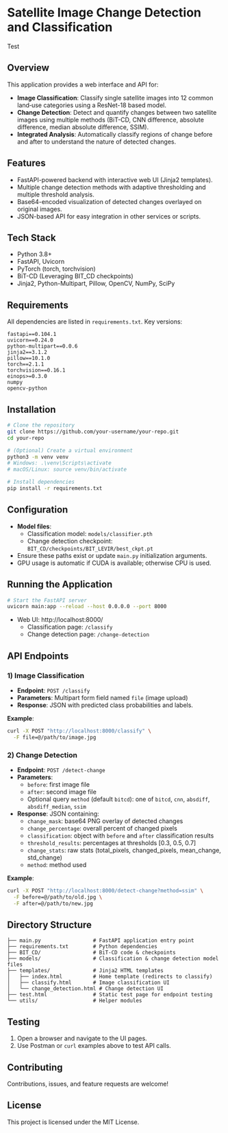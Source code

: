 # Satellite Image Change Detection and Classification

Test

## Overview
This application provides a web interface and API for:
- **Image Classification**: Classify single satellite images into 12 common land‐use categories using a ResNet-18 based model.
- **Change Detection**: Detect and quantify changes between two satellite images using multiple methods (BiT-CD, CNN difference, absolute difference, median absolute difference, SSIM).
- **Integrated Analysis**: Automatically classify regions of change before and after to understand the nature of detected changes.

## Features
- FastAPI-powered backend with interactive web UI (Jinja2 templates).
- Multiple change detection methods with adaptive thresholding and multiple threshold analysis.
- Base64-encoded visualization of detected changes overlayed on original images.
- JSON-based API for easy integration in other services or scripts.

## Tech Stack
- Python 3.8+
- FastAPI, Uvicorn
- PyTorch (torch, torchvision)
- BiT-CD (Leveraging BIT_CD checkpoints)
- Jinja2, Python-Multipart, Pillow, OpenCV, NumPy, SciPy

## Requirements
All dependencies are listed in `requirements.txt`. Key versions:
```
fastapi==0.104.1
uvicorn==0.24.0
python-multipart==0.0.6
jinja2==3.1.2
pillow==10.1.0
torch==2.1.1
torchvision==0.16.1
einops>=0.3.0
numpy
opencv-python
```

## Installation
```bash
# Clone the repository
git clone https://github.com/your-username/your-repo.git
cd your-repo

# (Optional) Create a virtual environment
python3 -m venv venv
# Windows: .\venv\Scripts\activate
# macOS/Linux: source venv/bin/activate

# Install dependencies
pip install -r requirements.txt
```

## Configuration
- **Model files**:
  - Classification model: `models/classifier.pth`
  - Change detection checkpoint: `BIT_CD/checkpoints/BIT_LEVIR/best_ckpt.pt`
- Ensure these paths exist or update `main.py` initialization arguments.
- GPU usage is automatic if CUDA is available; otherwise CPU is used.

## Running the Application
```bash
# Start the FastAPI server
uvicorn main:app --reload --host 0.0.0.0 --port 8000
```
- Web UI: http://localhost:8000/
  - Classification page: `/classify`
  - Change detection page: `/change-detection`

## API Endpoints

### 1) Image Classification
- **Endpoint**: `POST /classify`
- **Parameters**: Multipart form field named `file` (image upload)
- **Response**: JSON with predicted class probabilities and labels.

**Example**:
```bash
curl -X POST "http://localhost:8000/classify" \
  -F file=@/path/to/image.jpg
```

### 2) Change Detection
- **Endpoint**: `POST /detect-change`
- **Parameters**:
  - `before`: first image file
  - `after`: second image file
  - Optional query `method` (default `bitcd`): one of `bitcd`, `cnn`, `absdiff`, `absdiff_median`, `ssim`
- **Response**: JSON containing:
  - `change_mask`: base64 PNG overlay of detected changes
  - `change_percentage`: overall percent of changed pixels
  - `classification`: object with `before` and `after` classification results
  - `threshold_results`: percentages at thresholds [0.3, 0.5, 0.7]
  - `change_stats`: raw stats (total_pixels, changed_pixels, mean_change, std_change)
  - `method`: method used

**Example**:
```bash
curl -X POST "http://localhost:8000/detect-change?method=ssim" \
  -F before=@/path/to/old.jpg \
  -F after=@/path/to/new.jpg
```

## Directory Structure
```
├── main.py                 # FastAPI application entry point
├── requirements.txt        # Python dependencies
├── BIT_CD/                 # BiT-CD code & checkpoints
├── models/                 # Classification & change detection model files
├── templates/              # Jinja2 HTML templates
│   ├── index.html          # Home template (redirects to classify)
│   ├── classify.html       # Image classification UI
│   └── change_detection.html # Change detection UI
├── test.html               # Static test page for endpoint testing
└── utils/                  # Helper modules
```

## Testing
1. Open a browser and navigate to the UI pages.
2. Use Postman or `curl` examples above to test API calls.

## Contributing
Contributions, issues, and feature requests are welcome!

## License
This project is licensed under the MIT License. 